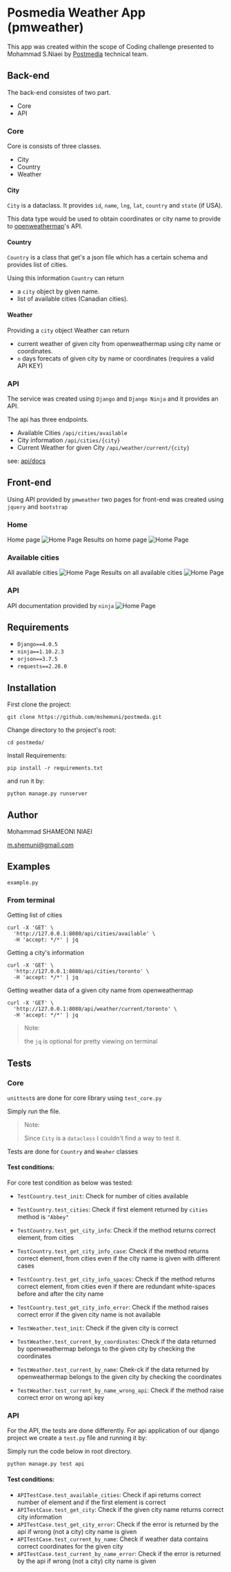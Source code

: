 # Posmedia Weather App (pmweather)
This app was created within the scope of Coding challenge 
presented to Mohammad S.Niaei by [Postmedia](https://www.postmedia.com/) technical team.

## Back-end
The back-end consistes of two part. 
- Core
- API

### Core
Core is consists of three classes.

- City
- Country
- Weather


#### City
`City` is a dataclass. It provides `id`, `name`, `lng`, `lat`, `country` and `state` (if USA).

This data type would be used to obtain coordinates or city name to provide to [openweathermap](https://openweathermap.org/)'s API.

#### Country
`Country` is a class that get's a json file which has a certain schema and provides list of cities.

Using this information `Country` can return
- a `city` object by given name.
- list of available cities (Canadian cities).

#### Weather
Providing a `city` object Weather can return
- current weather of given city from openweathermap using city 
name or coordinates.
- `n` days forecats of given city by name or coordinates (requires a valid API KEY)
### API
The service was created using `Django` and `Django Ninja` and it provides an API.

The api has three endpoints.

- Available Cities `/api/cities/available`
- City information `/api/cities/{city}`
- Current Weather for given City `/api/weather/current/{city}`

see: [api/docs](api/docs)

## Front-end
Using API provided by `pmweather` two pages for front-end was created using `jquery` and `bootstrap`

### Home
Home page
![Home Page](imgs/home.png "Home page")
Results on home page
![Home Page](imgs/home_show.png "Home page with results")

### Available cities
All available cities
![Home Page](imgs/available.png "All Cities page")
Results on all available cities
![Home Page](imgs/available_show.png "All Cities with results")

### API
API documentation provided by `ninja`
![Home Page](imgs/api.png "API help page")

## Requirements
- `Django==4.0.5`
- `ninja==1.10.2.3`
- `orjson==3.7.5`
- `requests==2.28.0`

## Installation

First clone the project: 

`git clone https://github.com/mshemuni/postmeda.git`

Change directory to the project's root:

`cd postmeda/`

Install Requirements:

`pip install -r requirements.txt`

and run it by:

`python manage.py runserver`


## Author
Mohammad SHAMEONI NIAEI

m.shemuni@gmail.com

## Examples
`example.py`

### From terminal
Getting list of cities
```commandline
curl -X 'GET' \
  'http://127.0.0.1:8080/api/cities/available' \
  -H 'accept: */*' | jq
```

Getting a city's information
```commandline
curl -X 'GET' \
  'http://127.0.0.1:8080/api/cities/toronto' \
  -H 'accept: */*' | jq
```

Getting weather data of a given city name from openweathermap
```commandline
curl -X 'GET' \
  'http://127.0.0.1:8080/api/weather/current/toronto' \
  -H 'accept: */*' | jq
```
>Note:
> 
> the `jq` is optional for pretty viewing on terminal

## Tests
### Core
`unittest`s are done for core library using `test_core.py`

Simply run the file.

>Note:
> 
> Since `City` is a `dataclass` I couldn't find a way to test it.

Tests are done for `Country` and `Weaher` classes



#### Test conditions:

For core test condition as below was tested:
- `TestCountry.test_init`: Check for number of cities available
- `TestCountry.test_cities`: Check if first element returned by `cities` method is `"Abbey"`
- `TestCountry.test_get_city_info`:  Check if the method returns correct element, from cities
- `TestCountry.test_get_city_info_case`:  Check if the method returns correct element, from cities even if the city name is given with different cases
- `TestCountry.test_get_city_info_spaces`:  Check if the method returns correct element, from cities even if there are redundant white-spaces before and after the city name
- `TestCountry.test_get_city_info_error`: Check if the method raises correct error if the given city name is not available

- `TestWeather.test_init`: Check if the given city is correct 
- `TestWeather.test_current_by_coordinates`: Check if the data returned by openweathermap belongs to the given city by checking the coordinates
- `TestWeather.test_current_by_name`: Chek-ck if the data returned by openweathermap belongs to the given city by checking the coordinates
- `TestWeather.test_current_by_name_wrong_api`: Check if the method raise correct error on wrong api key

### API

For the API, the tests are done differently. For api application of our django project we create a `test.py` file and 
running it by:

Simply run the code below in root directory.

```commandline
python manage.py test api
```

#### Test conditions:

- `APITestCase.test_available_cities`: Check if api returns correct number of element and if the first element is correct
- `APITestCase.test_get_city`: Check if the given city name returns correct city information
- `APITestCase.test_get_city_error`: Check if the error is returned by the api if wrong (not a city) city name is given
- `APITestCase.test_current_by_name`: Check if weather data contains correct coordinates for the given city
- `APITestCase.test_current_by_name_error`: Check if the error is returned by the api if wrong (not a city) city name is given


